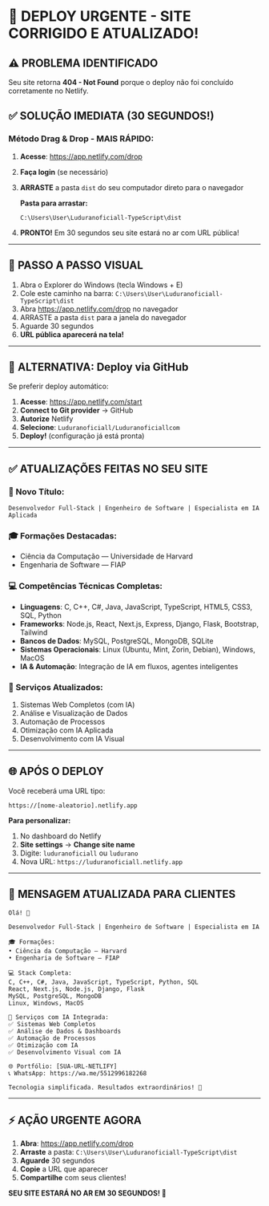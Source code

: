 # 🚨 DEPLOY URGENTE - SITE CORRIGIDO E ATUALIZADO!

## ⚠️ PROBLEMA IDENTIFICADO

Seu site retorna **404 - Not Found** porque o deploy não foi concluído corretamente no Netlify.

## ✅ SOLUÇÃO IMEDIATA (30 SEGUNDOS!)

### Método Drag & Drop - MAIS RÁPIDO:

1. **Acesse**: https://app.netlify.com/drop

2. **Faça login** (se necessário)

3. **ARRASTE** a pasta `dist` do seu computador direto para o navegador

   **Pasta para arrastar:**
   ```
   C:\Users\User\Luduranoficiall-TypeScript\dist
   ```

4. **PRONTO!** Em 30 segundos seu site estará no ar com URL pública!

---

## 🎯 PASSO A PASSO VISUAL

1. Abra o Explorer do Windows (tecla Windows + E)
2. Cole este caminho na barra: `C:\Users\User\Luduranoficiall-TypeScript\dist`
3. Abra https://app.netlify.com/drop no navegador
4. ARRASTE a pasta `dist` para a janela do navegador
5. Aguarde 30 segundos
6. **URL pública aparecerá na tela!**

---

## 🔄 ALTERNATIVA: Deploy via GitHub

Se preferir deploy automático:

1. **Acesse**: https://app.netlify.com/start
2. **Connect to Git provider** → GitHub
3. **Autorize** Netlify
4. **Selecione**: `Luduranoficiall/Luduranoficiallcom`
5. **Deploy!** (configuração já está pronta)

---

## ✅ ATUALIZAÇÕES FEITAS NO SEU SITE

### 📝 Novo Título:
```
Desenvolvedor Full-Stack | Engenheiro de Software | Especialista em IA Aplicada
```

### 🎓 Formações Destacadas:
- Ciência da Computação — Universidade de Harvard
- Engenharia de Software — FIAP

### 💻 Competências Técnicas Completas:
- **Linguagens**: C, C++, C#, Java, JavaScript, TypeScript, HTML5, CSS3, SQL, Python
- **Frameworks**: Node.js, React, Next.js, Express, Django, Flask, Bootstrap, Tailwind
- **Bancos de Dados**: MySQL, PostgreSQL, MongoDB, SQLite
- **Sistemas Operacionais**: Linux (Ubuntu, Mint, Zorin, Debian), Windows, MacOS
- **IA & Automação**: Integração de IA em fluxos, agentes inteligentes

### 🚀 Serviços Atualizados:
1. Sistemas Web Completos (com IA)
2. Análise e Visualização de Dados
3. Automação de Processos
4. Otimização com IA Aplicada
5. Desenvolvimento com IA Visual

---

## 🌐 APÓS O DEPLOY

Você receberá uma URL tipo:
```
https://[nome-aleatorio].netlify.app
```

**Para personalizar:**
1. No dashboard do Netlify
2. **Site settings** → **Change site name**
3. Digite: `luduranoficiall` ou `ludurano`
4. Nova URL: `https://luduranoficiall.netlify.app`

---

## 📱 MENSAGEM ATUALIZADA PARA CLIENTES

```
Olá! 👋

Desenvolvedor Full-Stack | Engenheiro de Software | Especialista em IA

🎓 Formações:
• Ciência da Computação — Harvard
• Engenharia de Software — FIAP

💻 Stack Completa:
C, C++, C#, Java, JavaScript, TypeScript, Python, SQL
React, Next.js, Node.js, Django, Flask
MySQL, PostgreSQL, MongoDB
Linux, Windows, MacOS

🚀 Serviços com IA Integrada:
✅ Sistemas Web Completos
✅ Análise de Dados & Dashboards
✅ Automação de Processos
✅ Otimização com IA
✅ Desenvolvimento Visual com IA

🌐 Portfólio: [SUA-URL-NETLIFY]
📞 WhatsApp: https://wa.me/5512996182268

Tecnologia simplificada. Resultados extraordinários! 🚀
```

---

## ⚡ AÇÃO URGENTE AGORA

1. **Abra**: https://app.netlify.com/drop
2. **Arraste** a pasta: `C:\Users\User\Luduranoficiall-TypeScript\dist`
3. **Aguarde** 30 segundos
4. **Copie** a URL que aparecer
5. **Compartilhe** com seus clientes!

**SEU SITE ESTARÁ NO AR EM 30 SEGUNDOS! 🚀**
